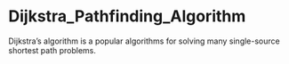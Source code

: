 # Dijkstra_Pathfinding_Algorithm
Dijkstra’s algorithm is a popular algorithms for solving many single-source shortest path problems.
